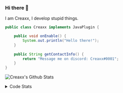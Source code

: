 ### Hi there 👋

I am Creaxx, I develop stupid things. 

```java
public class Creaxx implements JavaPlugin {

    public void onEnable() {
        System.out.println("Hello there!");
    }
    
    public String getContactInfo() {
        return "Message me on discord: Creaxx#0001";
    }
}
```

![Creaxx's Github Stats](https://github-readme-stats.vercel.app/api?username=CreaxxOG&show_icons=true&theme=dark&count_private=true)

<details>
  <summary>Code Stats</summary>

<!--START_SECTION:waka-->
![Code Time](http://img.shields.io/badge/Code%20Time-977%20hrs%2013%20mins-blue)

![Lines of code](https://img.shields.io/badge/From%20Hello%20World%20I%27ve%20Written--10%20Thousand%20lines%20of%20code-blue)

**🐱 My GitHub Data** 

> 🏆 628 Contributions in the Year 2022
 > 
> 📦 66.1 kB Used in GitHub's Storage 
 > 
> 🚫 Not Opted to Hire
 > 
> 📜 3 Public Repositories 
 > 
> 🔑 2 Private Repositories  
 > 
**I'm an Early 🐤** 

```text
🌞 Morning    31 commits     █░░░░░░░░░░░░░░░░░░░░░░░░   6.05% 
🌆 Daytime    248 commits    ████████████░░░░░░░░░░░░░   48.44% 
🌃 Evening    220 commits    ██████████░░░░░░░░░░░░░░░   42.97% 
🌙 Night      13 commits     ░░░░░░░░░░░░░░░░░░░░░░░░░   2.54%

```
📅 **I'm Most Productive on Sunday** 

```text
Monday       58 commits     ██░░░░░░░░░░░░░░░░░░░░░░░   11.33% 
Tuesday      57 commits     ██░░░░░░░░░░░░░░░░░░░░░░░   11.13% 
Wednesday    68 commits     ███░░░░░░░░░░░░░░░░░░░░░░   13.28% 
Thursday     53 commits     ██░░░░░░░░░░░░░░░░░░░░░░░   10.35% 
Friday       44 commits     ██░░░░░░░░░░░░░░░░░░░░░░░   8.59% 
Saturday     105 commits    █████░░░░░░░░░░░░░░░░░░░░   20.51% 
Sunday       127 commits    ██████░░░░░░░░░░░░░░░░░░░   24.8%

```


📊 **This Week I Spent My Time On** 

```text
💬 Programming Languages: 
Java                     13 hrs 7 mins       ████████████████████████░   98.78% 
YAML                     4 mins              ░░░░░░░░░░░░░░░░░░░░░░░░░   0.61% 
XML                      2 mins              ░░░░░░░░░░░░░░░░░░░░░░░░░   0.36% 
Kotlin                   1 min               ░░░░░░░░░░░░░░░░░░░░░░░░░   0.24% 
PATCH                    0 secs              ░░░░░░░░░░░░░░░░░░░░░░░░░   0.01%

🔥 Editors: 
IntelliJ                 13 hrs 16 mins      █████████████████████████   100.0%

```

**I Mostly Code in Java** 

```text
Java                     7 repos             ████████████████░░░░░░░░░   63.64% 
Kotlin                   3 repos             ██████░░░░░░░░░░░░░░░░░░░   27.27% 
EJS                      1 repo              ██░░░░░░░░░░░░░░░░░░░░░░░   9.09%

```



 Last Updated on 13/11/2022 18:29:48 UTC
<!--END_SECTION:waka-->
</details>
